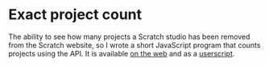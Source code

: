 # Exact project count

The ability to see how many projects a Scratch studio has been removed from the Scratch website, so I wrote a short JavaScript program that counts projects using the API. It is available [on the web](https://mxmou.github.io/exactcount/) and as a [userscript](https://mxmou.github.io/exactcount/exactcount.user.js).

